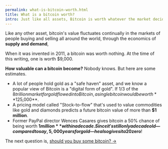 ```yaml
---
permalink: what-is-bitcoin-worth.html
title: What is a bitcoin worth?
intro: Just like all assets, Bitcoin is worth whatever the market decides it’s worth.
---
```


Like any other asset, bitcoin's value fluctuates continually in the markets of people buying and selling all around the world, through the economics of **supply and demand**, 

When it was invented in 2011, a bitcoin was worth nothing. At the time of this writing, one is worth $9,000.

**How valuable can a bitcoin become?** Nobody knows. But here are some estimates.

- A lot of people hold gold as a "safe haven" asset, and we know a popular view of Bitcoin is a "digital form of gold". If 1/3 of the $8 trillion market for gold flowed into Bitcoin, a single bitcoin would be worth **$125,000**.
- A pricing model called "Stock-to-flow" that's used to value commodities like gold and diamonds predicts a future bitcoin value of more than **$1 million**.
- Former PayPal director Wences Casares gives bitcoin a 50% chance of being worth **$1 million** within a decade. Since it's still only a decade old—compared to say, 5,000 years for gold—he also gives it a 20% chance of failing, and being worth **$zero**!

The next question is, [should you buy some bitcoin? →](/should-i-buy-bitcoin.html)